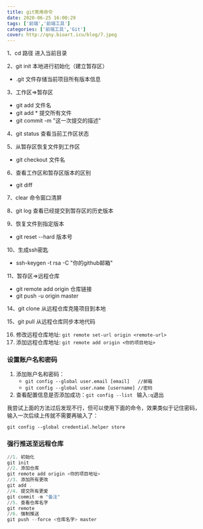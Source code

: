 ```yaml
---
title: git常用命令
date: 2020-06-25 16:00:29
tags: ['前端','前端工具']
categories: ['前端工具','Git']
cover: http://qny.bioart.icu/blog/7.jpeg
---
```


1、cd 路径 进入当前目录

2、git init 本地进行初始化（建立暂存区）

- .git 文件存储当前项目所有版本信息

3、工作区=>暂存区

- git add 文件名
- git  add * 提交所有文件
- git commit -m "这一次提交的描述"

4、git status 查看当前工作区状态

5、从暂存区恢复文件到工作区

- git checkout 文件名

6、查看工作区和暂存区版本的区别

- git diff

7、clear 命令窗口清屏

8、git log 查看已经提交到暂存区的历史版本

9、恢复文件到指定版本

- git reset --hard 版本号

10、生成ssh密匙

- ssh-keygen -t rsa -C "你的github邮箱"

11、暂存区=>远程仓库

- git remote add origin 仓库链接
- git push -u origin master

14、git clone 从远程仓库克隆项目到本地

15、git pull 从远程仓库同步本地代码

16. 修改远程仓库地址: `git remote set-url origin <remote-url> `
17. 添加远程仓库地址: `git remote add origin <你的项目地址> `

### 设置账户名和密码

1. 添加账户名和密码：
   - `git config --global user.email [email]   //邮箱`
   - `git config --global user.name [username] //密码`
2. 查看配置信息是否添加成功：`git config --list `  输入`:q`退出

​    我尝试上面的方法过后发现不行，但可以使用下面的命令，效果类似于记住密码，输入一次后续上传就不需要再输入了：

`git config --global credential.helper store `

### 强行推送至远程仓库

```powershell
//1. 初始化 
git init
//2. 添加仓库
git remote add origin <你的项目地址> 
//3. 添加所有更改
git add .
//4. 提交所有更爱
git commit -m "备注"
//5. 查看仓库名字
git remote
//6. 强制推送
git push --force <仓库名字> master 
```

